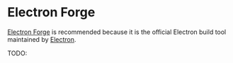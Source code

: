 # Electron Forge

[Electron Forge](https://www.electronforge.io/) is recommended because it is the official Electron build tool maintained by [Electron](https://www.electronjs.org/).

TODO: 
